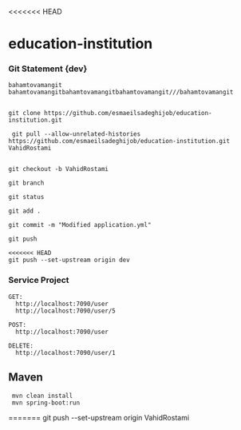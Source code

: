 <<<<<<< HEAD
# education-institution

### Git Statement {dev}
````
bahamtovamangit
bahamtovamangitbahamtovamangitbahamtovamangit///bahamtovamangit


git clone https://github.com/esmaeilsadeghijob/education-institution.git

 git pull --allow-unrelated-histories https://github.com/esmaeilsadeghijob/education-institution.git VahidRostami


git checkout -b VahidRostami

git branch

git status

git add .

git commit -m "Modified application.yml"

git push

<<<<<<< HEAD
git push --set-upstream origin dev

````

### Service Project
````
GET: 
  http://localhost:7090/user
  http://localhost:7090/user/5

POST:
  http://localhost:7090/user

DELETE:
  http://localhost:7090/user/1
````

## Maven
````
 mvn clean install
 mvn spring-boot:run
````
=======
git push --set-upstream origin VahidRostami

